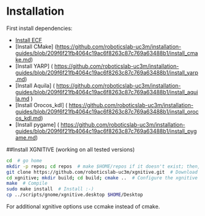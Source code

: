 # Installation 

First install dependencies:
- [Install ECF](https://github.com/roboticslab-uc3m/installation-guides/blob/209f6f21fb4064c19ac6f8263c87c769a63488b1/install_ecf.md)
- [Install CMake] (https://github.com/roboticslab-uc3m/installation-guides/blob/209f6f21fb4064c19ac6f8263c87c769a63488b1/install_cmake.md)
- [Install YARP] ( https://github.com/roboticslab-uc3m/installation-guides/blob/209f6f21fb4064c19ac6f8263c87c769a63488b1/install_yarp.md)
- [Install Aquila] ( https://github.com/roboticslab-uc3m/installation-guides/blob/209f6f21fb4064c19ac6f8263c87c769a63488b1/install_aquila.md )
- [Install Orocos_kdl] ( https://github.com/roboticslab-uc3m/installation-guides/blob/209f6f21fb4064c19ac6f8263c87c769a63488b1/install_orocos_kdl.md)
- [Install pygame] ( https://github.com/roboticslab-uc3m/installation-guides/blob/209f6f21fb4064c19ac6f8263c87c769a63488b1/install_pygame.md)

##Install XGNITIVE (working on all tested versions)

```bash
cd  # go home
mkdir -p repos; cd repos  # make $HOME/repos if it doesn't exist; then, enter it
git clone https://github.com/roboticslab-uc3m/xgnitive.git  # Download xgnitive software from the repository
cd xgnitive; mkdir build; cd build; cmake ..  # Configure the xgnitive software
make  # Compile
sudo make install  # Install :-)
cp ../scripts/gnome/xgnitive.desktop $HOME/Desktop
```
For additional xgnitive options use ccmake instead of cmake.
